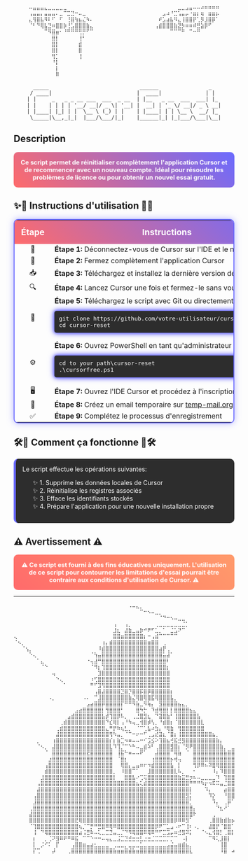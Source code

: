 

<div align="center">

```ascii
⠤⣤⣤⣤⣄⣀⣀⣀⣀⣀⠀⠀⠀⠀⠀⠀⠀⠀⠀⠀⠀⠀⠀⠀⠀⠀⠀⠀⠀⠀⠀⠀⠀⠀⠀⠀⠀⠀⠀⣀⣀⣠⣤⠤⠤⠴⠶⠶⠶⠶
⢠⣤⣤⡄⣤⣤⣤⠄⣀⠉⣉⣙⠒⠤⣀⠀⠀⠀⠀⠀⠀⠀⠀⠀⠀⠀⠀⠀⠀⠀⠀⠀⠀⠀⠀⣠⠴⠘⣉⢡⣤⡤⠐⣶⡆⢶⠀⣶⣶⡦
⣄⢻⣿⣧⠻⠇⠋⠀⠋⠀⢘⣿⢳⣦⣌⠳⠄⠀⠀⠀⠀⠀⠀⠀⠀⠀⠀⠀⠀⠀⠀⠀⠀⠀⠞⣡⣴⣧⠻⣄⢸⣿⣿⡟⢁⡻⣸⣿⡿⠁
⠈⠃⠙⢿⣧⣙⠶⣿⣿⡷⢘⣡⣿⣿⣿⣷⣄⠀⠀⠀⠀⠀⠀⠀⠀⠀⠀⠀⠀⠀⠀⠀⠀⢠⣾⣿⣿⣿⣷⣝⡳⠶⠶⠾⣛⣵⡿⠋⠀⠀
⠀⠀⠀⠀⠉⠻⣿⣶⠂⠘⠛⠛⠛⢛⡛⠋⠉⠀⠀⠀⠀⠀⠀⠀⠀⠀⠀⠀⠀⠀⠀⠀⠀⠀⠀⠀⠀⠉⠉⠉⠛⠀⠉⠒⠛⠀⠀⠀⠀⠀
⠀⠀⠀⠀⠀⠀⣿⡇⠀⠀⠀⠀⠀⢸⠃⠀⠀⠀⠀⠀⠀⠀⠀⠀⠀⠀⠀⠀⠀⠀⠀⠀⠀⠀⠀⠀⠀⠀⠀⠀⠀⠀⠀⠀⠀⠀⠀⠀⠀⠀
⠀⠀⠀⠀⠀⠀⣿⡇⠀⠀⠀⠀⠀⣾⠀⠀⠀⠀⠀⠀⠀⠀⠀⠀⠀⠀⠀⠀⠀⠀⠀⠀⠀⠀⠀⠀⠀⠀⠀⠀⠀⠀⠀⠀⠀⠀⠀⠀⠀⠀
⠀⠀⠀⠀⠀⠀⣿⡇⠀⠀⠀⠀⠀⣿⠀⠀⠀⠀⠀⠀⠀⠀⠀⠀⠀⠀⠀⠀⠀⠀⠀⠀⠀⠀⠀⠀⠀⠀⠀⠀⠀⠀⠀⠀⠀⠀⠀⠀⠀⠀
⠀⠀⠀⠀⠀⠀⢻⡁⠀⠀⠀⠀⠀⢸⠀⠀⠀⠀⠀⠀⠀⠀⠀⠀⠀⠀⠀⠀⠀⠀⠀⠀⠀⠀⠀⠀⠀⠀⠀⠀⠀⠀⠀⠀⠀⠀⠀⠀⠀⠀
⠀⠀⠀⠀⠀⠀⠘⡇⠀⠀⠀⠀⠀⠀⠀⠀⠀⠀⠀⠀⠀⠀⠀⠀⠀⠀⠀⠀⠀⠀⠀⠀⠀⠀⠀⠀⠀⠀⠀⠀⠀⠀⠀⠀⠀⠀⠀⠀⠀⠀
⠀⠀⠀⠀⠀⠀⠀⡇⠀⠀⠀⠀⠀⠀⠀⠀⠀⠀⠀⠀⠀⠀⠀⠀⠀⠀⠀⠀⠀⠀⠀⠀⠀⠀⠀⠀⠀⠀⠀⠀⠀⠀⠀⠀⠀⠀⠀⠀⠀⠀
⠀⠀⠀⠀⠀⠀⠀⠿⠀⠀⠀⠀⠀⠀⠀⠀⠀⠀⠀⠀⠀⠀⠀⠀⠀⠀⠀⠀⠀⠀⠀⠀⠀⠀⠀⠀⠀⠀⠀⠀⠀⠀⠀⠀⠀⠀⠀⠀⠀⠀
```

```ascii
  _____                             ______                _   
 / ____|                           |  ____|              | |  
| |     _   _ _ __ ___  ___  _ __  | |__   _ __  ___  ___| |_ 
| |    | | | | '__/ __|/ _ \| '__| |  __| | '_ \/ __|/ _ \ __|
| |____| |_| | |  \__ \ (_) | |    | |____| | | \__ \  __/ |_ 
 \_____|\__,_|_|  |___/\___/|_|    |______|_| |_|___/\___|\__|
```

</div>


##  Description 

<div style="background: linear-gradient(45deg, #ff6b6b, #6b6bff); padding: 15px; border-radius: 10px; color: white; text-align: center; font-weight: bold; animation: pulse 2s infinite;">
Ce script permet de réinitialiser complètement l'application Cursor et de recommencer avec un nouveau compte. Idéal pour résoudre les problèmes de licence ou pour obtenir un nouvel essai gratuit.
</div>

## ✨🔮 Instructions d'utilisation 🔮✨

<div align="center">
<table style="border: 2px solid #6b6bff; border-radius: 10px; overflow: hidden; box-shadow: 0 0 15px rgba(107, 107, 255, 0.5);">
<tr style="background: linear-gradient(45deg, #ff6b6b, #6b6bff); color: white;">
<th style="padding: 15px; text-align: center; font-size: 1.2em;">Étape</th>
<th style="padding: 15px; text-align: center; font-size: 1.2em;">Instructions</th>
</tr>
<tr>
<td align="center">🔄</td>
<td><b>Étape 1:</b> Déconnectez-vous de Cursor sur l'IDE et le navigateur</td>
</tr>
<tr>
<td align="center">🚫</td>
<td><b>Étape 2:</b> Fermez complètement l'application Cursor</td>
</tr>
<tr>
<td align="center">📥</td>
<td><b>Étape 3:</b> Téléchargez et installez la dernière version de Cursor</td>
</tr>
<tr>
<td align="center">🔍</td>
<td><b>Étape 4:</b> Lancez Cursor une fois et fermez-le sans vous connecter</td>
</tr>
<tr>
<td align="center">📁</td>
<td><b>Étape 5:</b> Téléchargez le script avec Git ou directement:
<pre style="background-color: #2d2d2d; color: #ffffff; padding: 10px; border-radius: 5px; animation: glow 1.5s infinite alternate;">git clone https://github.com/votre-utilisateur/cursor-reset.git
cd cursor-reset</pre>
</td>
</tr>
<tr>
<td align="center">⚙️</td>
<td><b>Étape 6:</b> Ouvrez PowerShell en tant qu'administrateur et exécutez:
<pre style="background-color: #2d2d2d; color: #ffffff; padding: 10px; border-radius: 5px; animation: glow 1.5s infinite alternate;">cd to your path\cursor-reset
.\cursorfree.ps1</pre>
</td>
</tr>
<tr>
<td align="center">🖥️</td>
<td><b>Étape 7:</b> Ouvrez l'IDE Cursor et procédez à l'inscription</td>
</tr>
<tr>
<td align="center">📧</td>
<td><b>Étape 8:</b> Créez un email temporaire sur <a href="https://temp-mail.org">temp-mail.org</a></td>
</tr>
<tr>
<td align="center">✅</td>
<td><b>Étape 9:</b> Complétez le processus d'enregistrement</td>
</tr>
</table>
</div>

<style>
@keyframes pulse {
  0% { transform: scale(1); }
  50% { transform: scale(1.05); }
  100% { transform: scale(1); }
}

@keyframes glow {
  from {
    box-shadow: 0 0 5px #6b6bff, 0 0 10px #6b6bff, 0 0 15px #6b6bff;
  }
  to {
    box-shadow: 0 0 10px #ff6b6b, 0 0 20px #ff6b6b, 0 0 30px #ff6b6b;
  }
}

@keyframes rainbow {
  0% { color: red; }
  14% { color: orange; }
  28% { color: yellow; }
  42% { color: green; }
  57% { color: blue; }
  71% { color: indigo; }
  85% { color: violet; }
  100% { color: red; }
}
</style>

## 🛠️💫 Comment ça fonctionne 💫🛠️

<div style="background: #2d2d2d; padding: 15px; border-radius: 10px; color: white; border-left: 5px solid #6b6bff;">
Le script effectue les opérations suivantes:
<ol style="list-style-type: none;">
<li>✨ 1. Supprime les données locales de Cursor</li>
<li>✨ 2. Réinitialise les registres associés</li>
<li>✨ 3. Efface les identifiants stockés</li>
<li>✨ 4. Prépare l'application pour une nouvelle installation propre</li>
</ol>
</div>

## ⚠️ Avertissement ⚠️

<div style="background: linear-gradient(45deg, #ff6b6b, #ff9b6b); padding: 15px; border-radius: 10px; color: white; text-align: center; font-weight: bold; animation: pulse 2s infinite;">
⚠️ Ce script est fourni à des fins éducatives uniquement. L'utilisation de ce script pour contourner les limitations d'essai pourrait être contraire aux conditions d'utilisation de Cursor. ⚠️
</div>

---



```ascii
⠀⠀⠀⠀⠀⠀⠀⠀⠀⠀⠀⠀⠀⠀⠀⠀⠀⠀⠀⠀⠀⠀⠀⠀⠀⠀⠀⠀⠀⠀⠠⠤⣄⡀⠀⠀⠀⠀⠀⠀⠀⠀⠀⠀⠀⠀⠀⠀⠀⠀⠀⠀⠀⠀⠀⠀⠀⠀⠀⠀⠀⠀⠀⠀⠀
⠀⠀⠀⠀⠀⠀⠀⠀⠀⠀⠀⠀⠀⠀⠀⠀⠀⠀⠀⠀⠀⠀⠀⠀⠀⠀⠀⠀⠀⠀⠀⠀⠀⠉⠒⠢⠤⣀⡀⠀⠀⠀⠀⠀⠀⠀⠀⠀⠀⠀⠀⠀⠀⠀⠀⠀⠀⠀⠀⠀⠀⠀⠀⠀⠀
⠀⠀⠀⠀⠀⠀⠀⠀⠀⠀⠀⠀⠀⠀⠀⠀⠀⠀⠀⠀⠀⠀⠀⠀⠀⠀⠀⠀⠀⠀⠀⠀⠀⠀⠀⠀⠀⠀⠈⠙⠒⠢⠤⣀⣀⠀⠀⠀⠀⠀⠀⠀⠀⠀⠀⠀⠀⠀⠀⠀⠀⠀⠀⠀⠀
⠀⠀⠀⠀⠀⠀⠀⠀⠀⠀⠀⠀⠀⠀⠀⠀⠀⠀⠀⠀⠀⠀⠀⠀⠀⠀⢠⠀⠀⢠⡀⠀⠀⠀⠀⠀⠀⢀⣀⣀⣀⣀⣀⣀⣈⡁⠀⠀⠀⠀⠀⠀⠀⠀⠀⠀⠀⠀⠀⠀⠀⠀⠀⠀⠀
⠀⠀⠀⠀⠀⠀⠀⠀⠀⠀⠀⠀⠀⠀⠀⠀⠀⠀⠀⠀⠀⠀⠀⠀⠀⠀⣸⣆⠀⣼⣷⣀⣤⡷⠚⠟⠋⣁⡀⠁⠀⣈⣡⠝⠉⠀⠀⠀⠀⠀⠀⠀⠀⠀⠀⠀⠀⠀⠀⠀⠀⠀⠀⠀⠀
⢄⠀⠀⠀⠀⠀⠀⠀⠀⠀⠀⠀⠀⠀⠀⠀⠀⠀⠀⠀⠀⠀⠀⠀⠀⠀⣿⣿⣶⣿⣿⣿⣿⣿⡆⠒⢠⣾⠉⠉⠉⠉⠉⠀⠀⠀⠀⠀⠀⠀⠀⠀⠀⠀⠀⠀⠀⠀⠀⠀⠀⠀⠀⠀⠀
⠈⠢⡀⠀⠀⠀⠀⠀⠀⠀⠀⠀⠀⠀⠀⠀⠀⠀⠀⠀⠀⠀⠀⢰⡄⣾⣿⣿⣿⣿⣿⣿⣿⣿⣿⣶⣿⣿⠀⢀⠀⠀⠀⠀⠀⠀⠀⠀⠀⠀⠀⠀⠀⠀⠀⠀⠀⠀⠀⠀⠀⠀⠀⠀⠀
⠀⠀⠈⢢⡀⠀⠀⠀⠀⠀⠀⠀⠀⠀⠀⠀⠀⠀⠀⠀⠀⠀⠸⣾⣿⣿⣿⣿⣿⣿⣿⣿⣿⣿⣿⣿⣿⣿⣴⡟⢀⠀⠀⠀⠀⠀⠀⠀⠀⠀⠀⠀⠀⠀⠀⠀⠀⠀⠀⠀⠀⠀⠀⠀⠀
⠀⠀⠀⠀⠑⢄⠀⠀⠀⠀⠀⠀⠀⠀⠀⠀⠀⠀⠀⠀⠈⢳⣤⣿⣿⣿⣿⣿⣿⣿⣿⣿⣿⣿⣿⣿⣿⣿⣿⣥⣼⠁⠀⠀⠀⠀⠀⠀⠀⠀⠀⠀⠀⠀⠀⠀⠀⠀⠀⠀⠀⠀⠀⠀⠀
⠀⠀⠀⠀⠀⠀⠁⣄⠀⠀⠀⠀⠀⠀⠀⠀⠀⠀⠀⠐⢤⣼⠛⣿⣿⣿⣿⣿⣿⣿⣿⣿⣿⣿⣿⣿⣿⣿⣿⣿⠇⠀⠀⠀⠀⠀⠀⠀⠀⠀⠀⠀⠀⠀⠀⠀⠀⠀⠀⠀⠀⠀⠀⠀⠀
⠀⠀⠀⠀⠀⠀⠀⠈⠑⠀⠀⠀⠀⠀⠀⠀⠀⠀⠀⠀⠈⠻⡆⢹⣿⣿⣿⣿⣿⣿⣿⣿⣿⣿⣿⣿⣿⣿⣿⣿⡆⠀⠀⠀⠀⠀⠀⠀⠀⠀⠀⠀⠀⠀⠀⠀⠀⠀⠀⠀⠀⠀⠀⠀⠀
⠀⠀⠀⠀⠀⠀⠀⠀⠀⠀⢤⠀⠀⠀⠀⠀⠀⠀⠀⠀⠀⠀⣹⣿⣿⣿⣿⣿⣿⣿⣿⣿⣿⣿⣿⣿⣿⣿⣿⣿⣿⠀⠀⠀⠀⠀⠀⠀⠀⠀⠀⠀⠀⠀⠀⠀⠀⠀⠀⠀⠀⠀⠀⠀⠀
⠀⠀⠀⠀⠀⠀⠀⠀⠀⠀⠀⠑⢄⠀⠀⠀⠀⠀⠀⠀⠰⢋⣿⣿⣿⣿⣿⣿⣿⣿⣿⣿⣿⣿⣿⣿⣿⣿⣿⣿⣿⠀⠀⠀⠀⠀⠀⠀⠀⠀⠀⠀⠀⠀⠀⠀⠀⠀⠀⠀⠀⠀⠀⠀⠀
⠀⠀⠀⠀⠀⠀⠀⠀⠀⠀⠀⠀⠀⠁⠀⠀⠀⠀⠀⠀⠛⠋⣹⢻⣿⣿⣿⣿⣿⣿⣿⣿⣿⣿⣿⣿⣿⣿⣿⣿⣿⠀⠀⠀⠀⠀⠀⠀⠀⠀⠀⠀⠀⠀⠀⠀⠀⠀⠀⠀⠀⠀⠀⠀⠀
⠀⠀⠀⠀⠀⠀⠀⠀⠀⠀⠀⠀⠀⠀⠀⠀⠀⠀⠀⠀⠀⢠⣿⣼⣿⣿⣿⣿⣙⣿⡙⣿⣿⡯⣿⡿⣿⣿⣿⣿⣿⡆⠀⠀⠀⠀⠀⠀⠀⠀⠀⠀⠀⠀⠀⠀⠀⠀⠀⠀⠀⠀⠀⠀⠀
⠀⠀⠀⠀⠀⠀⠀⠀⠀⠠⡀⠀⠀⠀⠀⠀⠀⠀⠠⠄⠀⠉⣸⣿⣿⣿⣿⣿⣿⣿⣷⣌⢿⣿⢿⣿⣯⢿⣿⣿⣿⣧⡀⠀⠀⠀⠀⠀⠀⠀⠀⠀⠀⠀⠀⠀⠀⠀⠀⠀⠀⠀⠀⠀⠀
⠀⠀⠀⠀⠀⠀⠀⠀⠀⠀⠀⠀⠀⠀⠀⠀⠀⠀⠀⣠⣴⣿⣿⡿⣿⣿⣿⣿⡏⠛⠛⠻⣷⣀⠻⢷⡄⠀⣻⣿⣿⣿⣿⣦⣄⡀⠀⠀⠀⠀⠀⠀⠀⠀⠀⠀⠀⠀⠀⠀⠀⠀⠀⠀⠀
⠀⠀⠀⠀⠀⠀⠀⠀⠀⠀⠀⠀⠀⠀⠀⠀⣠⣴⣿⣿⣿⣿⣿⡇⢻⣿⣿⣿⠃⠀⠀⠀⣿⠳⡓⠀⠹⣾⢿⣿⡇⡇⣿⣿⣿⣿⣦⣄⠀⠀⠀⠀⠀⠀⠀⠀⠀⠀⠀⠀⠀⠀⠀⠀⠀
⠀⠀⠀⠀⠀⠀⠀⠀⠀⠀⠀⠀⠀⠀⣠⣾⣿⣿⣿⣿⣿⣿⣿⣧⡾⢹⣿⡿⠧⡀⠀⢀⣘⣿⣻⣆⠀⠙⣽⣿⣷⠃⢸⣿⣿⣿⣿⣿⣧⠀⠀⠀⠀⠀⠀⠀⠀⠀⠀⠀⠀⠀⠀⠀⠀
⠀⠀⠀⠀⠀⠀⠀⠀⠀⠀⠀⠀⢀⣾⣿⣿⣿⣿⣿⣿⣿⣿⣿⣿⠙⣎⢿⡇⢠⠘⠳⢤⣀⢺⣿⡾⢣⡀⠘⣾⣿⡆⠈⣿⣿⣿⣿⣿⣿⣇⠀⠀⠀⠀⠀⠀⠀⠀⠀⠀⠀⠀⠀⠀⠀
⠀⠀⠀⠀⠀⠀⠀⠀⠀⠀⠀⢀⣾⣿⣿⣿⣿⣿⣿⣿⣿⣿⣿⣿⣄⠛⡟⠷⢦⣃⡀⠀⠈⠉⢁⣧⠴⣳⡄⠘⢿⣷⠀⢻⣿⣿⣿⣿⣿⣿⠀⠀⠀⠀⠀⠀⠀⠀⠀⠀⠀⠀⠀⠀⠀
⠀⠀⠀⠀⠀⠀⠀⠀⠀⠀⠀⣼⣿⣿⣿⣿⣿⣿⣿⣿⣿⣿⣿⣿⣿⢻⠳⣤⡀⠈⠉⠒⠖⠒⠋⢀⣠⣞⣽⣆⠈⣿⡆⢸⣿⣿⣿⣿⣿⣿⣿⣿⣦⡀⠀⠀⠀⠀⠀⠀⠀⠀⠀⠀⠀
⠀⠀⠀⠀⠀⠀⡀⠀⠀⠀⢰⣿⣿⣿⣿⣿⣿⣿⣿⣿⣿⣿⣿⣿⣿⡎⡆⣷⣉⠲⠶⠤⠤⠒⠊⣩⣪⠕⢹⣿⣦⢚⣯⣚⣻⣿⣿⣿⣿⣿⣿⣿⣿⣷⡄⠀⠀⠀⠀⠀⠀⠀⠀⠀⠀
⠀⠀⠀⠀⠀⠀⠈⠢⡀⠀⣼⣿⣿⣿⣿⣿⣿⣿⣿⣿⣿⣿⣿⣿⣿⣇⠹⢹⡈⠉⠑⠓⠤⣀⣾⠵⠃⢀⣿⣿⣿⣻⣿⡆⠈⡻⠟⣿⣿⣿⣿⣿⣿⣿⣷⡀⠀⣀⣤⣤⠔⠀⠀⠀⠀
⠀⠀⠀⠀⠀⠀⠀⠀⠈⠀⣿⣿⣿⣿⣿⣿⣿⣿⣿⣟⣿⣿⣿⣿⣿⣿⠀⢸⣯⠓⠶⠤⠤⠟⠁⠀⠀⣼⣿⣿⣿⠉⢿⣷⠀⠈⠀⣿⣿⣿⣿⣿⣿⣿⣿⣷⣿⣿⣿⣿⠁⠀⠀⠀⠀
⠀⠀⠀⠀⠀⠀⠀⠀⠀⣰⣿⣿⣿⣿⣿⣿⣿⣿⣿⣿⣿⣿⣿⣿⣿⣿⠀⠈⣿⡆⠀⠀⠀⠀⠀⠀⢰⣿⣿⣿⣿⡦⢾⢤⠀⠀⠀⣿⣿⣿⣿⣿⣿⣿⣿⣿⣿⣿⣿⣿⣆⠀⠀⠀⠀
⠀⠀⠀⠀⠀⠀⠀⠀⢠⣿⣿⣿⣿⣿⣿⣿⣿⣿⣿⣿⣿⣿⣿⣿⣿⣿⠀⠀⢿⣿⡄⣀⣤⠶⠖⠲⣾⣿⣿⣿⣿⣧⠀⡇⠀⠀⠀⢻⡿⠿⠦⠽⣿⢿⣿⣿⣿⣿⣿⣿⣿⡀⠀⠀⠀
⠀⠀⠀⠀⠀⠀⠀⠀⣾⣿⣿⣿⣿⣿⣿⣿⣿⣿⣿⣿⣿⣿⣿⣿⣿⣿⡀⠀⠸⣿⣿⠉⠁⠀⠀⣸⣿⣿⣿⣿⣿⣿⣇⠧⡀⠀⠀⠂⠀⠀⠀⠀⠸⡄⠹⣿⣿⣿⣿⣿⣿⡇⠀⠀⠀
⠀⠀⠀⠀⠀⠀⠀⣸⣿⣿⣿⣿⣿⣿⣿⣿⣿⣿⣿⣿⣿⣿⣿⣿⣿⣿⡇⠀⠀⣿⣿⣧⠔⢉⢭⣿⣿⣿⣿⣿⣿⣿⣿⣷⣭⣛⡲⠦⠤⣀⣀⣀⣀⠹⠀⢹⣿⣿⣿⣿⣿⡇⠀⠀⠀
⠀⠀⠀⠀⠀⠀⢠⣿⣿⣿⣿⣿⣿⣿⣿⣿⣿⣿⣿⣿⣿⣿⣿⣿⣿⣿⣿⣿⣿⣿⣿⣿⣦⢅⣾⣿⣿⣿⣿⣿⣿⣿⣿⣿⣿⣿⠛⠛⠛⠳⡖⠲⠯⠭⣤⣈⣿⣿⣿⣿⣿⣇⠀⠀⠀
⠀⠀⠀⠀⠀⠀⣼⣿⣿⣿⣿⣿⣿⣿⣿⣿⣿⣿⣿⣿⣿⣿⣿⣿⣿⣿⣿⣿⣿⣿⣿⣿⣿⣿⣿⣿⣿⣿⣿⣿⣿⣿⣿⣿⣿⣿⡇⠀⠀⠀⠹⡄⠀⠀⠀⣴⣿⣿⣿⡿⢋⠎⠀⠀⠀
⠀⠀⠀⠀⠀⢠⣿⣿⣿⣿⣿⣿⣿⣿⣿⣿⣿⣿⣿⣿⣿⣿⣿⣿⣿⣿⣿⣿⣿⣿⣿⣿⣿⣿⣿⣿⣿⣿⣿⣿⣿⣿⣿⣿⣿⣻⡅⠀⠀⠀⠀⠹⡕⠀⠀⠘⣿⣿⠋⠀⠀⠀⠀⠀⠀
⠀⠀⠀⠀⠀⣸⣿⣿⣿⣿⣿⣿⣿⣿⣿⣿⣿⣿⣿⣿⣿⣿⣿⣿⣿⣿⣿⣿⣿⣿⣿⣿⣿⣿⣿⣿⣿⣿⣿⣿⣿⣿⣿⣿⣿⣿⡁⠀⠀⠀⠀⠀⠹⡄⠀⢀⡿⠁⠀⢰⣤⣄⠀⠀⠀
⠀⠀⠀⠀⢀⣿⣿⣿⣿⣿⣿⣿⣿⣿⣿⣿⣿⣿⣿⣿⣿⣿⣿⣿⣿⣿⣿⣿⣿⣿⣿⣿⣿⣿⣿⣿⣿⣿⣿⣿⣿⣿⣿⣿⣿⣿⣿⡄⠀⠀⠀⠀⠀⠙⣆⠜⠁⠀⠀⣾⣿⡟⢁⣶⣄
⠀⠀⠀⠀⣼⣿⣿⣿⣿⣿⣿⣿⣿⣿⣿⣿⣿⣿⣿⣿⣿⣿⣿⣿⣿⣿⣿⣿⣿⣿⣿⣿⣿⣿⣿⣿⣿⣿⣿⣿⣿⣿⣿⣿⣿⣿⣿⠗⠀⠀⠀⠀⢀⠀⠀⠀⠀⠀⢠⣿⡟⢠⣿⣿⠏
⠀⠀⠀⠀⣿⣿⣿⣿⣿⣿⣿⣿⣿⣿⣿⣿⣟⢿⣿⣿⣿⣿⣿⣿⣿⣿⣿⣿⣿⣿⣿⣿⣿⣿⣿⣿⣿⣿⣿⣿⣿⣿⡿⠿⠿⣻⠁⠀⠀⠀⠀⢀⣿⣿⣷⣾⣷⡦⢸⣿⠁⠋⠉⠁⠀
⠀⠀⠀⠀⠈⢹⣿⣿⣿⣿⣿⣿⣿⣿⣿⣿⣿⢦⡈⠉⡛⠛⣛⣿⠿⢿⠿⣿⣿⣿⣿⣿⣿⣿⣿⣿⣿⡿⠟⠉⣁⣠⠠⠖⠉⢸⠆⠠⡀⠀⠀⣼⣿⡟⠈⣿⣿⠁⠀⣧⡄⢀⣀⠀⠀
⠀⠀⠀⠀⠀⢸⠀⠙⢿⣿⣿⣿⣿⣿⣿⣿⣿⣴⢨⣛⠷⠤⢅⣀⣉⣙⣤⣀⡈⠙⠻⢿⣿⣿⠿⢿⠿⠛⠋⣉⣩⡤⠶⣚⣻⠽⡅⠀⠀⠈⠢⣄⢺⣿⡃⢀⣿⡇⠀⢠⣿⡿⠾⢿⡆⠀
⠀⠀⠀⠀⠀⡆⠀⠀⡀⢈⠝⣻⠿⠟⠛⠿⣯⠀⠉⠉⠑⠒⠒⠤⢤⣄⣀⣨⣉⣙⣚⣒⣒⣃⣐⣒⣈⣉⣉⣉⡉⡉⠉⠀⠠⡇⠀⠀⠀⠀⠀⠉⠻⢅⣸⣿⡇⠀⠀⠉⢁⣴⣾⣿⡆
⠀⠀⠀⠀⠀⡇⠀⡨⠊⠅⠀⡏⠀⠀⠀⢠⣿⣿⣶⣤⣴⣂⣀⣀⣀⠀⢀⣀⣀⡀⣀⣀⣀⣁⣀⣀⣀⣀⣀⣀⣠⣬⣤⣶⣾⣦⡀⠀⠀⠀⠀⠀⠀⠀⢸⣿⠀⠀⢀⣴⡿⠛⠉⠀⠀
⠀⠀⠀⠀⠀⡏⢉⠀⠀⠀⡼⠀⠀⠀⢀⣿⣿⣿⣿⣿⣿⣿⣿⣿⣿⣿⣷⣶⣶⣿⣾⣷⣶⣿⣿⣿⣿⣿⣿⣿⣿⣿⣿⣿⣿⣿⣇⠀⠀⠀⠀⠀⠀⠀⠸⣿⠀⠴⢛⠋⠀⠀⣀⠀⠀
```
</div>
</div>
</rewritten_file>



